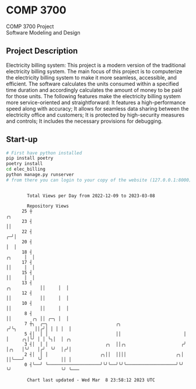 # COMP 3700
COMP 3700 Project  
Software Modeling and Design
## Project Description
Electricity billing system: This project is a modern version of the traditional electricity billing system. The main focus of this project is to computerize the electricity billing system to make it more seamless, accessible, and efficient. The software calculates the units consumed within a specified time duration and accordingly calculates the amount of money to be paid for those units. The following features make the electricity billing system more service-oriented and straightforward: It features a high-performance speed along with accuracy; It allows for seamless data sharing between the electricity office and customers; It is protected by high-security measures and controls; It includes the necessary provisions for debugging.

## Start-up
```bash
# First have python installed
pip install poetry
poetry install
cd elec_billing
python manage.py runserver
# from there you can login to your copy of the website (127.0.0.1:8000), default creds are admin/admin
```

```

        Total Views per Day from 2022-12-09 to 2023-03-08

        Repository Views
      25 ┼                                                                                 ╭╮
      23 ┤                                                                                 ││
      22 ┤                                                                               ╭─╯│
      20 ┤                                                                               │  │
      18 ┤                                                                        ╭╮     │  │
      17 ┤                                                                        ││     │  │
      15 ┤                                                                        ││     │  │
      13 ┤                                                           ╭╮           ││     │  │
      12 ┤                                                           ││           ││     │  │
      10 ┤                                                           ││           ││     │  │
       8 ┤                                                           ││        ╭╮ ││ ╭─╮ │  │
       7 ┼╮  ╭─╮                          ╭╮                        ╭╯╰╮       ││╭╯│ │ │ │  │
       5 ┤│  │ │                          ││                        │  │     ╭╮│╰╯ │ │ ╰╮│  │ ╭╮
       3 ┤│  │ │                      ╭╮  ││╭╮                     ╭╯  │╭╮   │╰╯   │╭╯  ╰╯  │╭╯│
       2 ┤│  │ │                    ╭╮││  ││││                   ╭╮│   ││╰───╯     ╰╯       ││ │
       0 ┤╰──╯ ╰────────────────────╯╰╯╰──╯╰╯╰───────────────────╯╰╯   ╰╯                   ╰╯ ╰───

        Chart last updated - Wed Mar  8 23:58:12 2023 UTC
        
```
